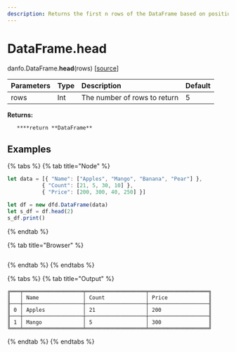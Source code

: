 ```yaml
---
description: Returns the first n rows of the DataFrame based on position.
---
```


# DataFrame.head

danfo.DataFrame.**head**\(rows\) \[[source](https://github.com/opensource9ja/danfojs/blob/fe56860b0a303d218d60ba71dee6abf594401556/danfojs/src/core/frame.js#L292)\]

| Parameters | Type | Description | Default |
| :--- | :--- | :--- | :--- |
| rows | Int | The number of rows to return | 5 |

**Returns:**

       ****return **DataFrame**

## **Examples**

{% tabs %}
{% tab title="Node" %}
```javascript
let data = [{ "Name": ["Apples", "Mango", "Banana", "Pear"] },
           { "Count": [21, 5, 30, 10] },
           { "Price": [200, 300, 40, 250] }]

let df = new dfd.DataFrame(data)
let s_df = df.head(2)
s_df.print()

```
{% endtab %}

{% tab title="Browser" %}
```

```
{% endtab %}
{% endtabs %}

{% tabs %}
{% tab title="Output" %}
```text
╔═══╤═══════════════════╤═══════════════════╤═══════════════════╗
║   │ Name              │ Count             │ Price             ║
╟───┼───────────────────┼───────────────────┼───────────────────╢
║ 0 │ Apples            │ 21                │ 200               ║
╟───┼───────────────────┼───────────────────┼───────────────────╢
║ 1 │ Mango             │ 5                 │ 300               ║
╚═══╧═══════════════════╧═══════════════════╧═══════════════════╝
```
{% endtab %}
{% endtabs %}

